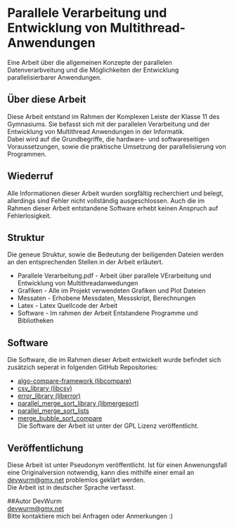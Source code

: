 # Parallele Verarbeitung und Entwicklung von Multithread-Anwendungen
Eine Arbeit über die allgemeinen Konzepte der parallelen Datenverarbveitung und die Möglichkeiten der Entwicklung parallelisierbarer Anwendungen.

## Über diese Arbeit
Diese Arbeit entstand im Rahmen der Komplexen Leiste der Klasse 11 des Gymnasiums. Sie befasst sich mit der parallelen Verarbeitung
 und der Entwicklung von Multithread Anwendungen in der Informatik.
<br>
Dabei wird auf die Grundbegriffe, die hardware- und softwareseitigen Voraussetzungen, sowie die praktische Umsetzung der parallelisierung
von Programmen.

## Wiederruf
Alle Informationen dieser Arbeit wurden sorgfältig recherchiert und belegt, allerdings sind Fehler nicht vollständig ausgeschlossen.
Auch die im Rahmen dieser Arbeit entstandene Software erhebt keinen Anspruch auf Fehlerlosigkeit.

## Struktur
Die geneue Struktur, sowie die Bedeutung der beiligenden Dateien werden an den entsprechenden Stellen in der Arbeit erläutert.
+ Parallele Verarbeitung.pdf - Arbeit über parallele VErarbeitung und Entwicklung von Multithreadanwedungen
+ Grafiken - Alle im Projekt verwendeten Grafiken und Plot Dateien
+ Messaten - Erhobene Messdaten, Messskript, Berechnungen
+ Latex - Latex Quellcode der Arbeit
+ Software - Im rahmen der Arbeit Entstandene Programme und Bibliotheken

## Software
Die Software, die im Rahmen dieser Arbeit entwickelt wurde befindet sich zusätzich seperat in folgenden GitHub Repositories:
+ <a href="https://github.com/DevWurm/algo-compare-framework">algo-compare-framework (libcompare)</a>
+ <a href="https://github.com/DevWurm/csv_library">csv_library (libcsv)</a>
+ <a href="https://github.com/DevWurm/error_library">error_library (liberror)</a>
+ <a href="https://github.com/DevWurm/parallel_merge_sort_library">parallel_merge_sort_library (libmergesort)</a>
+ <a href="https://github.com/DevWurm/parallel_merge_sort_lists">parallel_merge_sort_lists</a>
+ <a href="https://github.com/DevWurm/merge_bubble_sort_compare">merge_bubble_sort_compare</a><br>
Die Software der Arbeit ist unter der GPL Lizenz veröffentlicht.

## Veröffentlichung
Diese Arbeit ist unter Pseudonym veröffentlicht. Ist für einen Anwenungsfall eine Originalversion notwendig, kann dies 
mithilfe einer email an <a href="mailto:devwurm@gmx.net">devwurm@gmx.net</a> problemlos geklärt werden.<br>
Die Arbeit ist in deutscher Sprache verfasst.

##Autor
DevWurm<br>
<a href="mailto:devwurm@gmx.net">devwurm@gmx.net</a><br>
Bitte kontaktiere mich bei Anfragen oder Anmerkungen :)
